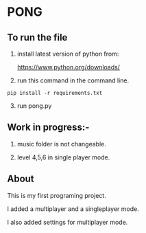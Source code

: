 # PONG 

## To run the file
1) install latest version of python from:

   https://www.python.org/downloads/

2) run this command in the command line.
```
pip install -r requirements.txt
```

3) run pong.py

## Work in progress:-
1) music folder is not changeable.

2) level 4,5,6 in single player mode.

## About
This is my first programing project.

I added a multiplayer and a singleplayer mode.

I also added settings for multiplayer mode.
